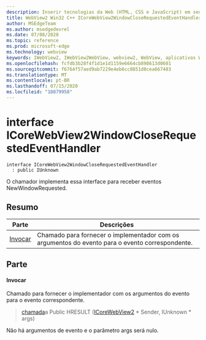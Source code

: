 ```yaml
---
description: Inserir tecnologias da Web (HTML, CSS e JavaScript) em seus aplicativos nativos com o controle WebView2 do Microsoft Edge
title: WebView2 Win32 C++ ICoreWebView2WindowCloseRequestedEventHandler
author: MSEdgeTeam
ms.author: msedgedevrel
ms.date: 07/08/2020
ms.topic: reference
ms.prod: microsoft-edge
ms.technology: webview
keywords: IWebView2, IWebView2WebView, webview2, WebView, aplicativos Win32, Win32, Edge, ICoreWebView2, ICoreWebView2Controller, controle do navegador, HTML Edge, ICoreWebView2WindowCloseRequestedEventHandler
ms.openlocfilehash: fcfdb3b28f4f1d1e1d1159e6664cb898613d0601
ms.sourcegitcommit: f6764f57aed9ab7229e4eb6cc8851d0cea667403
ms.translationtype: MT
ms.contentlocale: pt-BR
ms.lasthandoff: 07/15/2020
ms.locfileid: "10879958"
---
```

# interface ICoreWebView2WindowCloseRequestedEventHandler 

```
interface ICoreWebView2WindowCloseRequestedEventHandler
  : public IUnknown
```

O chamador implementa essa interface para receber eventos NewWindowRequested.

## Resumo

 Parte                        | Descrições
--------------------------------|---------------------------------------------
[Invocar](#invoke) | Chamado para fornecer o implementador com os argumentos do evento para o evento correspondente.

## Parte

#### Invocar 

Chamado para fornecer o implementador com os argumentos do evento para o evento correspondente.

> [chamada](#invoke)a Public HRESULT ([ICoreWebView2](icorewebview2.md) * Sender, IUnknown * args)

Não há argumentos de evento e o parâmetro args será nulo.

